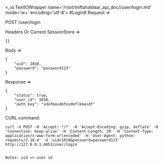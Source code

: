 <_io.TextIOWrapper name='/root/miftahaldaar_api_doc//user/login.md' mode='w+' encoding='utf-8'>
#Login# Request =>

POST /user/login

Headers Or Current SessionStore =>
```
{}
```
Body => 
```
{
    "uid": 1010,
    "password": "password123"
}
```
Response => 
```
{
    "status": true,
    "user_id": 1010,
    "auth_key": "sdofmasdmfasdmflkmasdf"
}
```

CURL command:
```
curl -X POST -H 'Accept: */*' -H 'Accept-Encoding: gzip, deflate' -H 'Connection: keep-alive' -H 'Content-Length: 29' -H 'Content-Type: application/x-www-form-urlencoded' -H 'User-Agent: python-requests/2.18.4' -d 'uid=1010&password=password123' http://127.0.0.1:4053/user/login
```
```

Notes: uid => user id 

```
